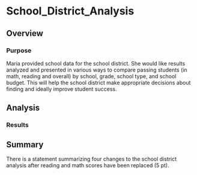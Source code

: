 # School_District_Analysis

## Overview

### Purpose
Maria provided school data for the school district. She would like results analyzed and presented in various ways to compare passing students (in math, reading and overall) by school, grade, school type, and school budget. This will help the school district make appropriate decisions about finding and ideally improve student success.


## Analysis



### Results




## Summary
There is a statement summarizing four changes to the school district analysis after reading and math scores have been replaced (5 pt).
